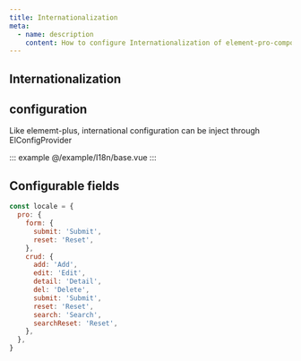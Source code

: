 ```yaml
---
title: Internationalization
meta:
  - name: description
    content: How to configure Internationalization of element-pro-components
---
```


## Internationalization

## configuration

Like elememt-plus, international configuration can be inject through ElConfigProvider

::: example
@/example/I18n/base.vue
:::

## Configurable fields

```js
const locale = {
  pro: {
    form: {
      submit: 'Submit',
      reset: 'Reset',
    },
    crud: {
      add: 'Add',
      edit: 'Edit',
      detail: 'Detail',
      del: 'Delete',
      submit: 'Submit',
      reset: 'Reset',
      search: 'Search',
      searchReset: 'Reset',
    },
  },
}
```
